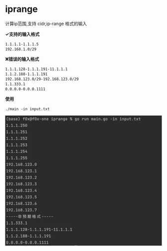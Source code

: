 # iprange

计算ip范围,支持 cidr,ip-range 格式的输入

**✓支持的输入格式**
```
1.1.1.1-1.1.1.5
192.168.1.0/29
```

**❌错误的输入格式**
```
1.1.1.128-1.1.1.191-11.1.1.1
1.1.2.188-1.1.1.191
192.168.123.0/29-192.168.123.0/29
1.1.333.1
0.0.0.0-0.0.0.1111
```

**使用**
```
./main -in input.txt
```

![](./img/1.png)
